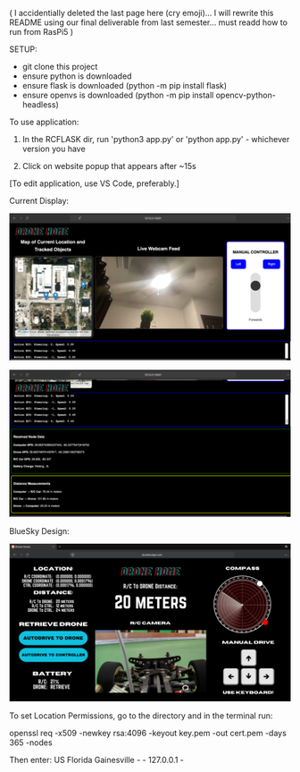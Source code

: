 ( I accidentially deleted the last page here (cry emoji)... I will rewrite this README using our final deliverable from last semester... must readd how to run from RasPi5 )

SETUP:
* git clone this project
* ensure python is downloaded
* ensure flask is downloaded (python -m pip install flask)
* ensure openvs is downloaded (python -m pip install opencv-python-headless)
  
To use application:

1. In the RCFLASK dir, run 'python3 app.py' or 'python app.py' - whichever version you have

2. Click on website popup that appears after ~15s

[To edit application, use VS Code, preferably.]

Current Display:

![Current Page](./static/images/concurrentpage.png)

![Current Page 2](./static/images/currentpage2.png)

BlueSky Design:

![Controller Page](./static/images/mainpage.png)

To set Location Permissions, go to the directory and in the terminal run:

openssl req -x509 -newkey rsa:4096 -keyout key.pem -out cert.pem -days 365 -nodes

Then enter: US Florida Gainesville - - 127.0.0.1 -
